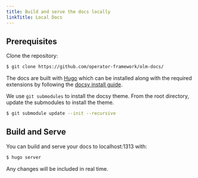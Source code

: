```yaml
---
title: Build and serve the docs locally
linkTitle: Local Docs
---
```


## Prerequisites

Clone the repository:

```bash
$ git clone https://github.com/operator-framework/olm-docs/
```

The docs are built with [Hugo](https://gohugo.io/) which can be installed along with the
required extensions by following the [docsy install
guide](https://www.docsy.dev/docs/getting-started/#prerequisites-and-installation).

We use `git submodules` to install the docsy theme. From the
root directory, update the submodules to install the theme.

```bash
$ git submodule update --init --recursive
```

## Build and Serve

You can build and serve your docs to localhost:1313 with:

```bash
$ hugo server
```

Any changes will be included in real time.
